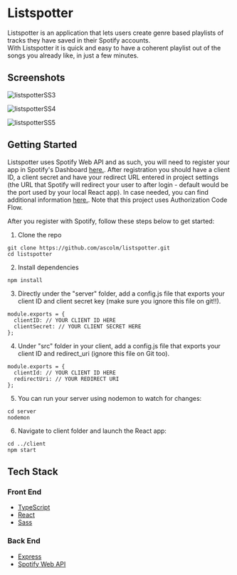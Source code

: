 # Listspotter
Listspotter is an application that lets users create genre based playlists of tracks they have saved in their Spotify accounts. <br>
With Listspotter it is quick and easy to have a coherent playlist out of the songs you already like, in just a few minutes.

## Screenshots
![listspotterSS3](https://user-images.githubusercontent.com/65975591/113475350-5c90a580-9475-11eb-9407-3982e427a6ba.png)

![listspotterSS4](https://user-images.githubusercontent.com/65975591/113475359-674b3a80-9475-11eb-8140-c23d0e5996e9.png)

![listspotterSS5](https://user-images.githubusercontent.com/65975591/113475362-6c0fee80-9475-11eb-981a-da925b7308ef.png)

## Getting Started
Listspotter uses Spotify Web API and as such, you will need to register your app in Spotify's Dashboard [here.](https://developer.spotify.com/dashboard/login). After registration you should have a client ID, a client secret and have your redirect URL entered in project settings (the URL that Spotify will redirect your user to after login - default would be the port used by your local React app). In case needed, you can find additional information [here.](https://developer.spotify.com/documentation/general/guides/authorization-guide/). Note that this project uses Authorization Code Flow.

After you register with Spotify, follow these steps below to get started:

1. Clone the repo
```
git clone https://github.com/ascolm/listspotter.git
cd listspotter
```

2. Install dependencies
```
npm install
```

3. Directly under the "server" folder, add a config.js file that exports your client ID and client secret key (make sure you ignore this file on git!!).
```
module.exports = {
  clientID: // YOUR CLIENT ID HERE
  clientSecret: // YOUR CLIENT SECRET HERE
};
```

4. Under "src" folder in your client, add a config.js file that exports your client ID and redirect_uri (ignore this file on Git too).
```
module.exports = {
  clientId: // YOUR CLIENT ID HERE
  redirectUri: // YOUR REDIRECT URI
};
```

5. You can run your server using nodemon to watch for changes:
```
cd server
nodemon
```

6. Navigate to client folder and launch the React app:
```
cd ../client
npm start
```

## Tech Stack
### Front End
- [TypeScript](https://www.typescriptlang.org/)
- [React](https://reactjs.org/)
- [Sass](https://sass-lang.com/)

### Back End
- [Express](http://expressjs.com/)
- [Spotify Web API](https://developer.spotify.com/documentation/web-api/)

